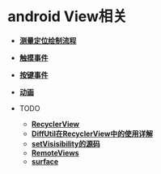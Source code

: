 # android View相关

- **[测量定位绘制流程](measure_layout_draw.md)**
- **[触摸事件](TouchEvent.md)**
- **[按键事件](KeyEvent.md)**
- **[动画](animation.md)**

- TODO
  - **[RecyclerView](recyclerview.md)**
  - **[DiffUtil在RecyclerView中的使用详解](recyclerview_diffutil.md)**
  - **[setVisisibility的源码](setVisibility.md)**
  - **[RemoteViews](remoteviews.md)**
  - **[surface](surface.md)**
